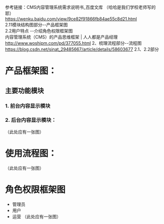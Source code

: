 参考链接：CMS内容管理系统需求说明书_百度文库  （哈哈是我们学校老师写的耶） <br> 
https://wenku.baidu.com/view/9ce82f91866fb84ae55c8d21.html<br>
2.11模块结构图部分--产品框架图<br>
2.2用户特点 --介绍角色权限框架图<br>
内容管理系统（CMS）的产品思维框架 | 人人都是产品经理  http://www.woshipm.com/pd/377055.html 2、梳理流程部分--流程图<br>
https://blog.csdn.net/sinat_29485667/article/details/58603677  2.1、2.2部分<br>


# 产品框架图：
## 主要功能模块
### 1. 前台内容显示模块


### 2. 后台内容显示模块：
（此处应有一张图）




# 使用流程图：
（此处应有一张图）

# 角色权限框架图
* 管理员
* 用户
* 运营
（此处应有一张图）
